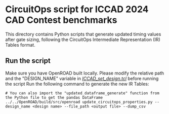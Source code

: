 # CircuitOps script for ICCAD 2024 CAD Contest benchmarks
This directory contains Python scripts that generate updated timing values after gate sizing, following the CircuitOps Intermediate Representation (IR) Tables format.

## Run the script
Make sure you have OpenROAD built locally.
Please modify the relative path and the "DESIGN_NAME" variable in [*ICCAD_set_design.tcl*](./ICCAD_set_design.tcl) before running the script
Run the following command to generate the new IR Tables:
```
# You can also import the "updated_dataframe_generate" function from the Python file to get the pandas DataFrame
../../OpenROAD/build/src/openroad update_circuitops_properties.py --design_name <design name> --file_path <output file> --dump_csv
```
